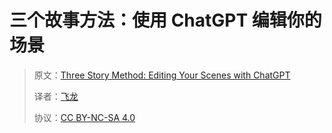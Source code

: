# 三个故事方法：使用 ChatGPT 编辑你的场景

> 原文：[Three Story Method: Editing Your Scenes with ChatGPT](https://annas-archive.org/md5/0c59058f9fa77b4ff1a8b86ad1101eeb)
> 
> 译者：[飞龙](https://github.com/wizardforcel)
> 
> 协议：[CC BY-NC-SA 4.0](https://creativecommons.org/licenses/by-nc-sa/4.0/)